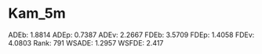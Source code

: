 # Kam_5m

ADEb: 1.8814
ADEp: 0.7387
ADEv: 2.2667
FDEb: 3.5709
FDEp: 1.4058
FDEv: 4.0803
Rank: 791
WSADE: 1.2957
WSFDE: 2.417
